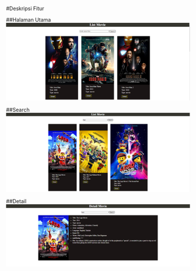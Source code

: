 #Deskripsi Fitur

##Halaman Utama
![halamanUtama](img/halamanUtama.PNG)

##Search
![search](img/search.PNG)

##Detail
![detail](img/detail.PNG)
